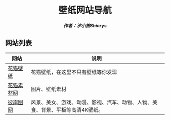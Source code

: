 <center><h1>壁纸网站导航</h1></center>

<center><h5>作者：汐小旅Shiorys</h5></center>



## 网站列表

| 网站                                     | 说明                                                         |
| ---------------------------------------- | ------------------------------------------------------------ |
| [花猫壁纸](https://huamaobizhi.com/)     | 花猫壁纸，在这里不只有壁纸等你发现                           |
| [花猫素材网](https://www.colorpuss.com/) | 图片、壁纸素材                                               |
| [彼岸图网](https://pic.netbian.top/)     | 风景、美女、游戏、动漫、影视、汽车、动物、人物、美食、背景、平板等高清4K壁纸。 |
